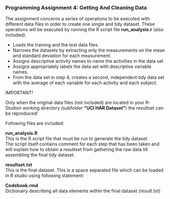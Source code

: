 ### Programming Assignment 4: Getting And Cleaning Data  
The assignment concerns a series of operations to be executed with different data files in order to create one single and tidy dataset.
These operations will be executed by running the R script file **run_analysis.r** (also included).

* Loads the training and the test data files.
* Narrows the datasets by extracting only the measurements on the mean and standard deviation for each measurement.
* Assigns descriptive activity names to name the activities in the data set
* Assigns appropriately labels the data set with descriptive variable names.
* From the data set in step 4, creates a second, independent tidy data set with the average of each variable for each activity and each subject.

IMPORTANT!

Only when the original data files (not included) are located in your R-Studion working directory (subfolder **"UCI HAR Dataset"**) the resultset can be reproduced!  

Following files are included:

**run_analysis.R**  
This is the R script file that must be run to generate the tidy dataset.   
The script itself contains comment for each step that has been taken and will explain how to obtain a resultset from gathering the raw data till assembling the final tidy dataset.  

**resultset.txt**  
This is the final dataset. This is a space separated file which can be loaded in R studio using following statement:  


**Codebook.rmd**  
Dictionairy describing all data elements within the final dataset _(result.txt)_ 
